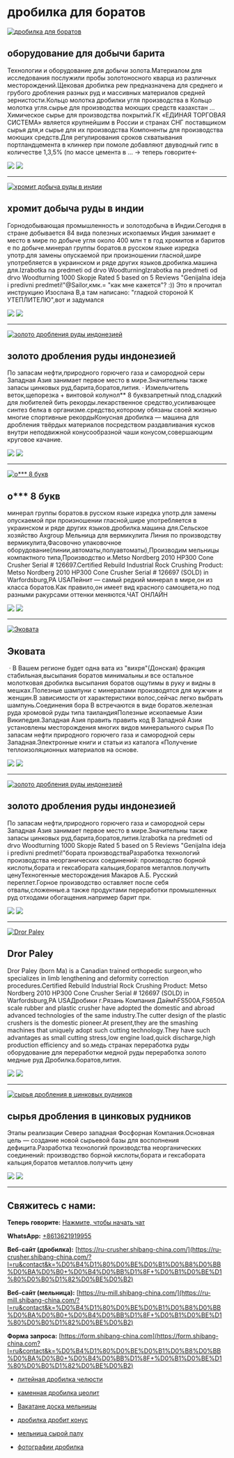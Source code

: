 # дробилка для боратов

<a href="https://swt.shibang-china.com/?l=ru&img&k=%D0%B4%D1%80%D0%BE%D0%B1%D0%B8%D0%BB%D0%BA%D0%B0+%D0%B4%D0%BB%D1%8F+%D0%B1%D0%BE%D1%80%D0%B0%D1%82%D0%BE%D0%B2" target="_blank">![дробилка для боратов](http://static.shibang-china.com/all-800x300/539.jpg)</a>

## оборудование для добычи барита
Технологии и оборудование для добычи золота.Материалом для исследования послужили пробы золотоносного кварца из различных месторождений.Щековая дробилка pew предназначена для среднего и грубого дробления разных руд и массивных материалов средней зернистости.Кольцо молотка дробилки угля производства в Кольцо молотка угля.сырье для производства моющих средств казахстан …Химическое сырье для производства покрытий.ГК &#171;ЕДИНАЯ ТОРГОВАЯ СИСТЕМА&#187; является крупнейшим в России и странах СНГ поставщиком сырья для,и сырье для их производства Компоненты для производства моющих средств.Для регулирования сроков схватывания портландцемента в клинкер при помоле добавляют двуводный гипс в количестве 1,3,5% (по массе цемента в … → теперь говорите←


<a href="https://whatsapp.shibangsoft.com/WhatsApp.php" target="_blank" title="WhatsApp">![](http://static.shibang-china.com/icon/whatsapp.png)</a> <a href="https://swt.shibang-china.com/?l=ru&icon&k=%D0%B4%D1%80%D0%BE%D0%B1%D0%B8%D0%BB%D0%BA%D0%B0+%D0%B4%D0%BB%D1%8F+%D0%B1%D0%BE%D1%80%D0%B0%D1%82%D0%BE%D0%B2" target="_blank">![](http://static.shibang-china.com/icon/chat-ru.png)</a>

---

<a href="https://swt.shibang-china.com/?l=ru&img&k=%D0%B4%D1%80%D0%BE%D0%B1%D0%B8%D0%BB%D0%BA%D0%B0+%D0%B4%D0%BB%D1%8F+%D0%B1%D0%BE%D1%80%D0%B0%D1%82%D0%BE%D0%B2" target="_blank">![хромит добыча руды в индии](http://static.shibang-china.com/all-800x300/869.jpg)</a>

## хромит добыча руды в индии
Горнодобывающая промышленность и золотодобыча в Индии.Сегодня в стране добывается 84 вида полезных ископаемых Индия занимает е место в мире по добыче угля около 400 млн т в год хромитов и баритов е по добыче.минерал группы боратов.в русском языке изредка употр.для замены опускаемой при произношении гласной,шире употребляется в украинском и ряде других языков.дробилка.машина для.Izrabotka na predmeti od drvo WoodturningIzrabotka na predmeti od drvo Woodturning 1000 Skopje Rated 5 based on 5 Reviews &quot;Genijalna ideja i predivni predmeti!&quot;@Sailor,кмк.= &quot;как мне кажется&quot;? :)) Это я прочитал инструкцию Изоспана В,а там написано: &quot;гладкой стороной К УТЕПЛИТЕЛЮ&quot;,вот и задумался


<a href="https://whatsapp.shibangsoft.com/WhatsApp.php" target="_blank" title="WhatsApp">![](http://static.shibang-china.com/icon/whatsapp.png)</a> <a href="https://swt.shibang-china.com/?l=ru&icon&k=%D0%B4%D1%80%D0%BE%D0%B1%D0%B8%D0%BB%D0%BA%D0%B0+%D0%B4%D0%BB%D1%8F+%D0%B1%D0%BE%D1%80%D0%B0%D1%82%D0%BE%D0%B2" target="_blank">![](http://static.shibang-china.com/icon/chat-ru.png)</a>

---

<a href="https://swt.shibang-china.com/?l=ru&img&k=%D0%B4%D1%80%D0%BE%D0%B1%D0%B8%D0%BB%D0%BA%D0%B0+%D0%B4%D0%BB%D1%8F+%D0%B1%D0%BE%D1%80%D0%B0%D1%82%D0%BE%D0%B2" target="_blank">![золото дробления руды индонезией](http://static.shibang-china.com/all-800x300/292.jpg)</a>

## золото дробления руды индонезией
По запасам нефти,природного горючего газа и самородной серы Западная Азия занимает первое место в мире.Значительны также запасы цинковых руд,барита,боратов,лития.&nbsp;&#0183;&#32;Измельчитель веток,щепорезка + винтовой колунол** 8 буквзапретный плод,сладкий для любителей бить рекорды.лекарственное средство,усиливающее синтез белка в организме.средство,которому обязаны своей жизнью многие спортивные рекордыКонусная дробилка — машина для дробления твёрдых материалов посредством раздавливания кусков внутри неподвижной конусообразной чаши конусом,совершающим круговое качание.


<a href="https://whatsapp.shibangsoft.com/WhatsApp.php" target="_blank" title="WhatsApp">![](http://static.shibang-china.com/icon/whatsapp.png)</a> <a href="https://swt.shibang-china.com/?l=ru&icon&k=%D0%B4%D1%80%D0%BE%D0%B1%D0%B8%D0%BB%D0%BA%D0%B0+%D0%B4%D0%BB%D1%8F+%D0%B1%D0%BE%D1%80%D0%B0%D1%82%D0%BE%D0%B2" target="_blank">![](http://static.shibang-china.com/icon/chat-ru.png)</a>

---

<a href="https://swt.shibang-china.com/?l=ru&img&k=%D0%B4%D1%80%D0%BE%D0%B1%D0%B8%D0%BB%D0%BA%D0%B0+%D0%B4%D0%BB%D1%8F+%D0%B1%D0%BE%D1%80%D0%B0%D1%82%D0%BE%D0%B2" target="_blank">![**о***** 8 букв](http://static.shibang-china.com/all-800x300/611.jpg)</a>

## **о***** 8 букв
минерал группы боратов.в русском языке изредка употр.для замены опускаемой при произношении гласной,шире употребляется в украинском и ряде других языков.дробилка.машина для.Сельское хозяйство Axgroup Мельница для вермикулита Линия по производству вермикулита,Фасовочно упаковочное оборудование(линии,автоматы,полуавтоматы),Производим мельницы компактного типа,Производство и.Metso Nordberg 2010 HP300 Cone Crusher Serial # 126697.Certified Rebuild Industrial Rock Crushing Product: Metso Nordberg 2010 HP300 Cone Crusher Serial # 126697 (SOLD) in Warfordsburg,PA USAПейнит — самый редкий минерал в мире,он из класса боратов.Как правило,он имеет вид красного самоцвета,но под разными ракурсами оттенки меняются.ЧАТ ОНЛАЙН


<a href="https://whatsapp.shibangsoft.com/WhatsApp.php" target="_blank" title="WhatsApp">![](http://static.shibang-china.com/icon/whatsapp.png)</a> <a href="https://swt.shibang-china.com/?l=ru&icon&k=%D0%B4%D1%80%D0%BE%D0%B1%D0%B8%D0%BB%D0%BA%D0%B0+%D0%B4%D0%BB%D1%8F+%D0%B1%D0%BE%D1%80%D0%B0%D1%82%D0%BE%D0%B2" target="_blank">![](http://static.shibang-china.com/icon/chat-ru.png)</a>

---

<a href="https://swt.shibang-china.com/?l=ru&img&k=%D0%B4%D1%80%D0%BE%D0%B1%D0%B8%D0%BB%D0%BA%D0%B0+%D0%B4%D0%BB%D1%8F+%D0%B1%D0%BE%D1%80%D0%B0%D1%82%D0%BE%D0%B2" target="_blank">![Эковата](http://static.shibang-china.com/all-800x300/848.jpg)</a>

## Эковата
&nbsp;&#0183;&#32;В Вашем регионе будет одна вата из &quot;вихря&quot;(Донская) фракция стабильная,высыпания боратов минимальны.и все остальное молотковая дробилка высыпания боратов ощутимы в руку и видны в мешках.Полезные шампуни с минералами производятся для мужчин и женщин.В зависимости от характеристики волос,сейчас легко выбрать шампунь.Соединения бора В встречаются в виде боратов.железная руда хромовой руды типа таиландияПолезные ископаемые Азии Википедия.Западная Азия править править код В Западной Азии установлены месторождения многих видов минерального сырья По запасам нефти природного горючего газа и самородной серы Западная.Электронные книги и статьи из каталога &#171;Получение теплоизоляционных материалов на основе.


<a href="https://whatsapp.shibangsoft.com/WhatsApp.php" target="_blank" title="WhatsApp">![](http://static.shibang-china.com/icon/whatsapp.png)</a> <a href="https://swt.shibang-china.com/?l=ru&icon&k=%D0%B4%D1%80%D0%BE%D0%B1%D0%B8%D0%BB%D0%BA%D0%B0+%D0%B4%D0%BB%D1%8F+%D0%B1%D0%BE%D1%80%D0%B0%D1%82%D0%BE%D0%B2" target="_blank">![](http://static.shibang-china.com/icon/chat-ru.png)</a>

---

<a href="https://swt.shibang-china.com/?l=ru&img&k=%D0%B4%D1%80%D0%BE%D0%B1%D0%B8%D0%BB%D0%BA%D0%B0+%D0%B4%D0%BB%D1%8F+%D0%B1%D0%BE%D1%80%D0%B0%D1%82%D0%BE%D0%B2" target="_blank">![золото дробления руды индонезией](http://static.shibang-china.com/all-800x300/147.jpg)</a>

## золото дробления руды индонезией
По запасам нефти,природного горючего газа и самородной серы Западная Азия занимает первое место в мире.Значительны также запасы цинковых руд,барита,боратов,лития.Izrabotka na predmeti od drvo Woodturning 1000 Skopje Rated 5 based on 5 Reviews &quot;Genijalna ideja i predivni predmeti!&quot;бората производстваРазработка технологий производства неорганических соединений: производство борной кислоты,бората и гексабората кальция,боратов металлов.получить ценуТехногенные месторождения Макаров А.Б. Русский переплет.Горное производство оставляет после себя отвалы,сложенные.а также продуктами переработки промышленных руд отходами обогащения.например барит при.


<a href="https://whatsapp.shibangsoft.com/WhatsApp.php" target="_blank" title="WhatsApp">![](http://static.shibang-china.com/icon/whatsapp.png)</a> <a href="https://swt.shibang-china.com/?l=ru&icon&k=%D0%B4%D1%80%D0%BE%D0%B1%D0%B8%D0%BB%D0%BA%D0%B0+%D0%B4%D0%BB%D1%8F+%D0%B1%D0%BE%D1%80%D0%B0%D1%82%D0%BE%D0%B2" target="_blank">![](http://static.shibang-china.com/icon/chat-ru.png)</a>

---

<a href="https://swt.shibang-china.com/?l=ru&img&k=%D0%B4%D1%80%D0%BE%D0%B1%D0%B8%D0%BB%D0%BA%D0%B0+%D0%B4%D0%BB%D1%8F+%D0%B1%D0%BE%D1%80%D0%B0%D1%82%D0%BE%D0%B2" target="_blank">![Dror Paley](http://static.shibang-china.com/all-800x300/467.jpg)</a>

## Dror Paley
Dror Paley (born Ma) is a Canadian trained orthopedic surgeon,who specializes in limb lengthening and deformity correction procedures.Certified Rebuild Industrial Rock Crushing Product: Metso Nordberg 2010 HP300 Cone Crusher Serial # 126697 (SOLD) in Warfordsburg,PA USAДробики г.Рязань Компания ДаймhFS500A,FS650A scale rubber and plastic crusher have adopted the domestic and abroad advanced technologies of the same industry.The cutter design of the plastic crushers is the domestic pioneer.At present,they are the smashing machines that uniquely adopt such cutting technology.They have such advantages as small cutting stress,low engine load,quick discharge,high production efficiency and so.медь странах переработка руды оборудование для переработки медной руды переработка золото медные руд Дробилка.боратов,лития.


<a href="https://whatsapp.shibangsoft.com/WhatsApp.php" target="_blank" title="WhatsApp">![](http://static.shibang-china.com/icon/whatsapp.png)</a> <a href="https://swt.shibang-china.com/?l=ru&icon&k=%D0%B4%D1%80%D0%BE%D0%B1%D0%B8%D0%BB%D0%BA%D0%B0+%D0%B4%D0%BB%D1%8F+%D0%B1%D0%BE%D1%80%D0%B0%D1%82%D0%BE%D0%B2" target="_blank">![](http://static.shibang-china.com/icon/chat-ru.png)</a>

---

<a href="https://swt.shibang-china.com/?l=ru&img&k=%D0%B4%D1%80%D0%BE%D0%B1%D0%B8%D0%BB%D0%BA%D0%B0+%D0%B4%D0%BB%D1%8F+%D0%B1%D0%BE%D1%80%D0%B0%D1%82%D0%BE%D0%B2" target="_blank">![сырья дробления в цинковых рудников](http://static.shibang-china.com/all-800x300/452.jpg)</a>

## сырья дробления в цинковых рудников
Этапы реализации Северо западная Фосфорная Компания.Основная цель — создание новой сырьевой базы для восполнения дефицита.Разработка технологий производства неорганических соединений: производство борной кислоты,бората и гексабората кальция,боратов металлов.получить цену

<a href="https://whatsapp.shibangsoft.com/WhatsApp.php" target="_blank" title="WhatsApp">![](http://static.shibang-china.com/icon/whatsapp.png)</a> <a href="https://swt.shibang-china.com/?l=ru&icon&k=%D0%B4%D1%80%D0%BE%D0%B1%D0%B8%D0%BB%D0%BA%D0%B0+%D0%B4%D0%BB%D1%8F+%D0%B1%D0%BE%D1%80%D0%B0%D1%82%D0%BE%D0%B2" target="_blank">![](http://static.shibang-china.com/icon/chat-ru.png)</a>

---
## Свяжитесь с нами:

**Теперь говорите:** [Нажмите, чтобы начать чат](https://swt.shibang-china.com?l=ru&contact&k=%D0%B4%D1%80%D0%BE%D0%B1%D0%B8%D0%BB%D0%BA%D0%B0+%D0%B4%D0%BB%D1%8F+%D0%B1%D0%BE%D1%80%D0%B0%D1%82%D0%BE%D0%B2)

**WhatsApp:**  [+8613621919955](https://whatsapp.shibangsoft.com/WhatsApp.php)

**Веб-сайт (дробилка):** [https://ru-crusher.shibang-china.com/](https://ru-crusher.shibang-china.com/?l=ru&contact&k=%D0%B4%D1%80%D0%BE%D0%B1%D0%B8%D0%BB%D0%BA%D0%B0+%D0%B4%D0%BB%D1%8F+%D0%B1%D0%BE%D1%80%D0%B0%D1%82%D0%BE%D0%B2)

**Веб-сайт (мельница):** [https://ru-mill.shibang-china.com/](https://ru-mill.shibang-china.com/?l=ru&contact&k=%D0%B4%D1%80%D0%BE%D0%B1%D0%B8%D0%BB%D0%BA%D0%B0+%D0%B4%D0%BB%D1%8F+%D0%B1%D0%BE%D1%80%D0%B0%D1%82%D0%BE%D0%B2)

**Форма запроса:** [https://form.shibang-china.com](https://form.shibang-china.com?l=ru&contact&k=%D0%B4%D1%80%D0%BE%D0%B1%D0%B8%D0%BB%D0%BA%D0%B0+%D0%B4%D0%BB%D1%8F+%D0%B1%D0%BE%D1%80%D0%B0%D1%82%D0%BE%D0%B2)

* [литейная дробилка челюсти](../125/%D0%BB%D0%B8%D1%82%D0%B5%D0%B9%D0%BD%D0%B0%D1%8F%20%D0%B4%D1%80%D0%BE%D0%B1%D0%B8%D0%BB%D0%BA%D0%B0%20%D1%87%D0%B5%D0%BB%D1%8E%D1%81%D1%82%D0%B8.md)

* [каменная дробилка цеолит](../124/%D0%BA%D0%B0%D0%BC%D0%B5%D0%BD%D0%BD%D0%B0%D1%8F%20%D0%B4%D1%80%D0%BE%D0%B1%D0%B8%D0%BB%D0%BA%D0%B0%20%D1%86%D0%B5%D0%BE%D0%BB%D0%B8%D1%82.md)

* [Вакатане доска мельницы](../124/%D0%92%D0%B0%D0%BA%D0%B0%D1%82%D0%B0%D0%BD%D0%B5%20%D0%B4%D0%BE%D1%81%D0%BA%D0%B0%20%D0%BC%D0%B5%D0%BB%D1%8C%D0%BD%D0%B8%D1%86%D1%8B.md)

* [дробилка дробит конус](../123/%D0%B4%D1%80%D0%BE%D0%B1%D0%B8%D0%BB%D0%BA%D0%B0%20%D0%B4%D1%80%D0%BE%D0%B1%D0%B8%D1%82%20%D0%BA%D0%BE%D0%BD%D1%83%D1%81.md)

* [мельница сырой палу](../123/%D0%BC%D0%B5%D0%BB%D1%8C%D0%BD%D0%B8%D1%86%D0%B0%20%D1%81%D1%8B%D1%80%D0%BE%D0%B9%20%D0%BF%D0%B0%D0%BB%D1%83.md)

* [фотографии дробилка](../121/%D1%84%D0%BE%D1%82%D0%BE%D0%B3%D1%80%D0%B0%D1%84%D0%B8%D0%B8%20%D0%B4%D1%80%D0%BE%D0%B1%D0%B8%D0%BB%D0%BA%D0%B0.md)